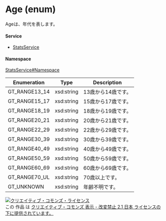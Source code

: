

# Age (enum)

Ageは、年代を表します。

#### Service

+ [StatsService](../../services/StatsService.md)

#### Namespace

[StatsService#Namespace](../../services/StatsService.md#namespace)

| Enumeration  |       Type       |          Description          |
| ------------ | ---------------- | ----------------------------- |
| GT_RANGE13_14 | xsd:string | 13歳から14歳です。 |
| GT_RANGE15_17 | xsd:string | 15歳から17歳です。 |
| GT_RANGE18_19 | xsd:string | 18歳から19歳です。 |
| GT_RANGE20_21 | xsd:string | 20歳から21歳です。 |
| GT_RANGE22_29 | xsd:string | 22歳から29歳です。 |
| GT_RANGE30_39 | xsd:string | 30歳から39歳です。 |
| GT_RANGE40_49 | xsd:string | 40歳から49歳です。 |
| GT_RANGE50_59 | xsd:string | 50歳から59歳です。 |
| GT_RANGE60_69 | xsd:string | 60歳から69歳です。 |
| GT_RANGE70_UL | xsd:string | 70歳以上です。 |
| GT_UNKNOWN | xsd:string | 年齢不明です。 |

<a rel="license" href="http://creativecommons.org/licenses/by-nd/2.1/jp/"><img alt="クリエイティブ・コモンズ・ライセンス" style="border-width:0" src="https://i.creativecommons.org/l/by-nd/2.1/jp/88x31.png" /></a><br />この 作品 は <a rel="license" href="http://creativecommons.org/licenses/by-nd/2.1/jp/">クリエイティブ・コモンズ 表示 - 改変禁止 2.1 日本 ライセンスの下に提供されています。</a>
